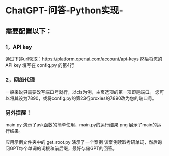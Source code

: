 # ChatGPT-问答-Python实现-

## 需要配置以下：

### 1，API key
通过下述url获取：https://platform.openai.com/account/api-keys
然后将您的API key 填写在 config.py 的第4行

### 2，网络代理
一般来说只需要改写端口号就行，以cls为例，主页选项的第一项即是端口。
您可以将其设为7890，或将config.py的第23行proxies的7890改为您的端口号。



### 另外提醒！

main.py 演示了ask函数的简单使用，main.py的运行结果.png 展示了main的运行结果。

应用示例文件夹中的 get_root.py 演示了一个案例
该案例读取考研单词，然后询问GPT每个单词的词根和前后缀，最好存储GPT的回答。
